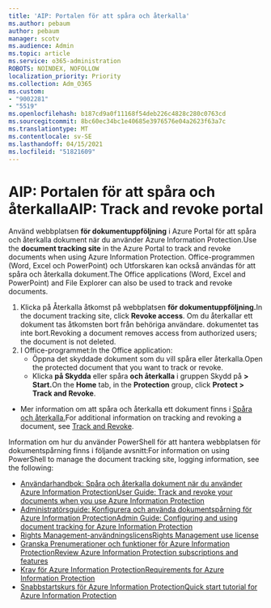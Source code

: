 ```yaml
---
title: 'AIP: Portalen för att spåra och återkalla'
ms.author: pebaum
author: pebaum
manager: scotv
ms.audience: Admin
ms.topic: article
ms.service: o365-administration
ROBOTS: NOINDEX, NOFOLLOW
localization_priority: Priority
ms.collection: Adm_O365
ms.custom:
- "9002281"
- "5519"
ms.openlocfilehash: b187cd9a0f11168f54deb226c4828c280c0763cd
ms.sourcegitcommit: 8bc60ec34bc1e40685e3976576e04a2623f63a7c
ms.translationtype: MT
ms.contentlocale: sv-SE
ms.lasthandoff: 04/15/2021
ms.locfileid: "51821609"
---
```

# <a name="aip-track-and-revoke-portal"></a><span data-ttu-id="e50af-102">AIP: Portalen för att spåra och återkalla</span><span class="sxs-lookup"><span data-stu-id="e50af-102">AIP: Track and revoke portal</span></span>

<span data-ttu-id="e50af-103">Använd webbplatsen **för dokumentuppföljning** i Azure Portal för att spåra och återkalla dokument när du använder Azure Information Protection.</span><span class="sxs-lookup"><span data-stu-id="e50af-103">Use the **document tracking site** in the Azure Portal to track and revoke documents when using Azure Information Protection.</span></span> <span data-ttu-id="e50af-104">Office-programmen (Word, Excel och PowerPoint) och Utforskaren kan också användas för att spåra och återkalla dokument.</span><span class="sxs-lookup"><span data-stu-id="e50af-104">The Office applications (Word, Excel and PowerPoint) and File Explorer can also be used to track and revoke documents.</span></span>

1. <span data-ttu-id="e50af-105">Klicka på Återkalla åtkomst på webbplatsen **för dokumentuppföljning.**</span><span class="sxs-lookup"><span data-stu-id="e50af-105">In the document tracking site, click **Revoke access**.</span></span> <span data-ttu-id="e50af-106">Om du återkallar ett dokument tas åtkomsten bort från behöriga användare. dokumentet tas inte bort.</span><span class="sxs-lookup"><span data-stu-id="e50af-106">Revoking a document removes access from authorized users; the document is not deleted.</span></span>
2. <span data-ttu-id="e50af-107">I Office-programmet:</span><span class="sxs-lookup"><span data-stu-id="e50af-107">In the Office application:</span></span>
    - <span data-ttu-id="e50af-108">Öppna det skyddade dokument som du vill spåra eller återkalla.</span><span class="sxs-lookup"><span data-stu-id="e50af-108">Open the protected document that you want to track or revoke.</span></span>
    - <span data-ttu-id="e50af-109">Klicka **på Skydda** eller spåra **och återkalla** i gruppen Skydd på **> Start.**</span><span class="sxs-lookup"><span data-stu-id="e50af-109">On the **Home** tab, in the **Protection** group, click **Protect > Track and Revoke**.</span></span>

- <span data-ttu-id="e50af-110">Mer information om att spåra och återkalla ett dokument finns i [Spåra och återkalla.](https://docs.microsoft.com/azure/information-protection/rms-client/client-track-revoke)</span><span class="sxs-lookup"><span data-stu-id="e50af-110">For additional information on tracking and revoking a document, see [Track and Revoke](https://docs.microsoft.com/azure/information-protection/rms-client/client-track-revoke).</span></span>

<span data-ttu-id="e50af-111">Information om hur du använder PowerShell för att hantera webbplatsen för dokumentspårning finns i följande avsnitt:</span><span class="sxs-lookup"><span data-stu-id="e50af-111">For information on using PowerShell to manage the document tracking site, logging information, see the following:</span></span>
- [<span data-ttu-id="e50af-112">Användarhandbok: Spåra och återkalla dokument när du använder Azure Information Protection</span><span class="sxs-lookup"><span data-stu-id="e50af-112">User Guide: Track and revoke your documents when you use Azure Information Protection</span></span>](https://docs.microsoft.com/azure/information-protection/rms-client/client-track-revoke)
- [<span data-ttu-id="e50af-113">Administratörsguide: Konfigurera och använda dokumentspårning för Azure Information Protection</span><span class="sxs-lookup"><span data-stu-id="e50af-113">Admin Guide: Configuring and using document tracking for Azure Information Protection</span></span>](https://docs.microsoft.com/azure/information-protection/rms-client/client-admin-guide-document-tracking)
- [<span data-ttu-id="e50af-114">Rights Management-användningslicens</span><span class="sxs-lookup"><span data-stu-id="e50af-114">Rights Management use license</span></span>](https://docs.microsoft.com/azure/information-protection/configure-usage-rights#rights-management-use-license)
- [<span data-ttu-id="e50af-115">Granska Prenumerationer och funktioner för Azure Information Protection</span><span class="sxs-lookup"><span data-stu-id="e50af-115">Review Azure Information Protection subscriptions and features</span></span>](https://azure.microsoft.com/pricing/details/information-protection)
- [<span data-ttu-id="e50af-116">Krav för Azure Information Protection</span><span class="sxs-lookup"><span data-stu-id="e50af-116">Requirements for Azure Information Protection</span></span>](https://docs.microsoft.com/azure/information-protection/get-started/requirements)
- [<span data-ttu-id="e50af-117">Snabbstartskurs för Azure Information Protection</span><span class="sxs-lookup"><span data-stu-id="e50af-117">Quick start tutorial for Azure Information Protection</span></span>](https://docs.microsoft.com/azure/information-protection/get-started/infoprotect-quick-start-tutorial)
